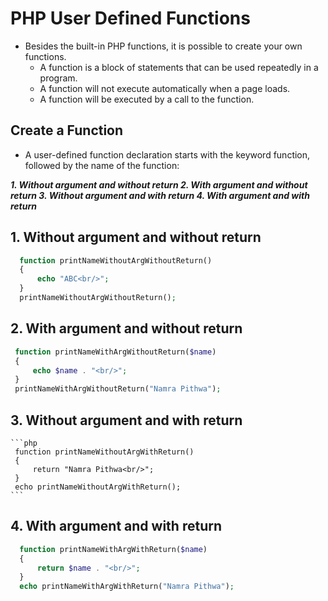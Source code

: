 # PHP User Defined Functions
 - Besides the built-in PHP functions, it is possible to create your own functions.
   - A function is a block of statements that can be used repeatedly in a program.
   - A function will not execute automatically when a page loads.
   - A function will be executed by a call to the function.
   
## Create a Function
  - A user-defined function declaration starts with the keyword function, followed by the name of the function:

_**1. Without argument and without return
2. With argument and without return
3. Without argument and with return
4. With argument and with return**_

## 1. Without argument and without return
  ```php
    function printNameWithoutArgWithoutReturn()
    {
        echo "ABC<br/>";
    }
    printNameWithoutArgWithoutReturn();
  ```

## 2. With argument and without return
   ```php
    function printNameWithArgWithoutReturn($name)
    {
        echo $name . "<br/>";
    }
    printNameWithArgWithoutReturn("Namra Pithwa");
  ```

## 3. Without argument and with return
    ```php
     function printNameWithoutArgWithReturn()
     {
         return "Namra Pithwa<br/>";
     }
     echo printNameWithoutArgWithReturn();
    ```

## 4. With argument and with return
  ```php
    function printNameWithArgWithReturn($name)
    {
        return $name . "<br/>";
    }
    echo printNameWithArgWithReturn("Namra Pithwa");
  ```
